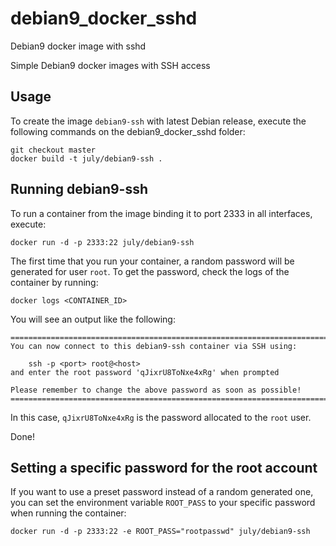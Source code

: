 # debian9_docker_sshd
Debian9 docker image with sshd

Simple Debian9 docker images with SSH access


## Usage

To create the image `debian9-ssh` with latest Debian release, 
execute the following commands on the debian9_docker_sshd folder:

    git checkout master
    docker build -t july/debian9-ssh . 

## Running debian9-ssh

To run a container from the image binding it to port 2333 in all interfaces, execute:

	docker run -d -p 2333:22 july/debian9-ssh

The first time that you run your container, a random password will be generated
for user `root`. To get the password, check the logs of the container by running:

	docker logs <CONTAINER_ID>

You will see an output like the following:

	========================================================================
	You can now connect to this debian9-ssh container via SSH using:

	    ssh -p <port> root@<host>
	and enter the root password 'qJixrU8ToNxe4xRg' when prompted

	Please remember to change the above password as soon as possible!
	========================================================================

In this case, `qJixrU8ToNxe4xRg` is the password allocated to the `root` user.

Done!


## Setting a specific password for the root account

If you want to use a preset password instead of a random generated one, you can
set the environment variable `ROOT_PASS` to your specific password when running the container:

	docker run -d -p 2333:22 -e ROOT_PASS="rootpasswd" july/debian9-ssh

